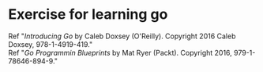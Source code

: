 # Exercise for learning go

Ref "*Introducing Go* by Caleb Doxsey (O'Reilly). Copyright 2016 Caleb Doxsey, 978-1-4919-419."</br>
Ref "*Go Programmin Blueprints* by Mat Ryer (Packt). Copyright 2016, 979-1-78646-894-9."
